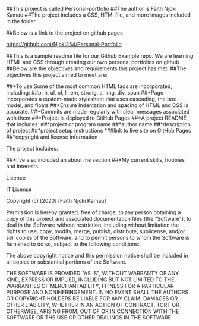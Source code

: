 ##This project is called Personal-portfolio
##The author is Faith Njoki Kamau
##The project includes a CSS, HTMl file, and more images included in the folder.

##Below is a link to the project on github pages

https://github.com/Njoki254/Personal-Portfolio

##This is a sample readme file for our Github Example repo. We are learning HTML and CSS through creating our own personal portfolios on github
##Below are the objectives and  requirements this project has met.
##The objectives this project aimed to meet are:

##*To use Some of the most common HTML tags are incorporated, including:
##p, h, ul, ol, li, em, strong, a, img, div, span</li>
##*Page incorporates a custom-made stylesheet that uses cascading, the box model, and floats
##*Ensure Indentation and spacing of HTML and CSS is accurate.
##*Commits are made regularly with clear messages associated with them
##*Project is deployed to GitHub Pages
##*A project README that includes:
##*project or program name
##*author name
##*description of project
##*project setup instructions
*##link to live site on GitHub Pages
##*copyright and license information


The project includes:

##*I've also included an about me section
##*My current skills, hobbies and interests.

Licence

IT License

Copyright (c) [2020] [Faith Njoki Kamau]

Permission is hereby granted, free of charge, to any person obtaining a copy
of this project and associated documentation files (the "Software"), to deal
in the Software without restriction, including without limitation the rights
to use, copy, modify, merge, publish, distribute, sublicense, and/or sell
copies of the Software, and to permit persons to whom the Software is
furnished to do so, subject to the following conditions:

The above copyright notice and this permission notice shall be included in all
copies or substantial portions of the Software.

THE SOFTWARE IS PROVIDED "AS IS", WITHOUT WARRANTY OF ANY KIND, EXPRESS OR
IMPLIED, INCLUDING BUT NOT LIMITED TO THE WARRANTIES OF MERCHANTABILITY,
FITNESS FOR A PARTICULAR PURPOSE AND NONINFRINGEMENT. IN NO EVENT SHALL THE
AUTHORS OR COPYRIGHT HOLDERS BE LIABLE FOR ANY CLAIM, DAMAGES OR OTHER
LIABILITY, WHETHER IN AN ACTION OF CONTRACT, TORT OR OTHERWISE, ARISING FROM,
OUT OF OR IN CONNECTION WITH THE SOFTWARE OR THE USE OR OTHER DEALINGS IN THE
SOFTWARE.
